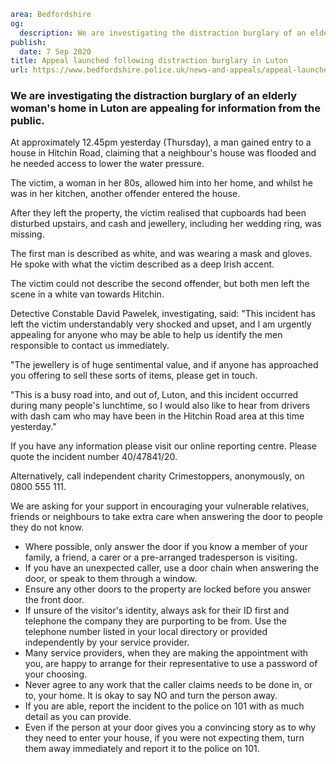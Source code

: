 ```yaml
area: Bedfordshire
og:
  description: We are investigating the distraction burglary of an elderly woman
publish:
  date: 7 Sep 2020
title: Appeal launched following distraction burglary in Luton
url: https://www.bedfordshire.police.uk/news-and-appeals/appeal-launched-following-distraction-burglary-luton
```

### We are investigating the distraction burglary of an elderly woman's home in Luton are appealing for information from the public.

At approximately 12.45pm yesterday (Thursday), a man gained entry to a house in Hitchin Road, claiming that a neighbour's house was flooded and he needed access to lower the water pressure.

The victim, a woman in her 80s, allowed him into her home, and whilst he was in her kitchen, another offender entered the house.

After they left the property, the victim realised that cupboards had been disturbed upstairs, and cash and jewellery, including her wedding ring, was missing.

The first man is described as white, and was wearing a mask and gloves. He spoke with what the victim described as a deep Irish accent.

The victim could not describe the second offender, but both men left the scene in a white van towards Hitchin.

Detective Constable David Pawelek, investigating, said: "This incident has left the victim understandably very shocked and upset, and I am urgently appealing for anyone who may be able to help us identify the men responsible to contact us immediately.

"The jewellery is of huge sentimental value, and if anyone has approached you offering to sell these sorts of items, please get in touch.

"This is a busy road into, and out of, Luton, and this incident occurred during many people's lunchtime, so I would also like to hear from drivers with dash cam who may have been in the Hitchin Road area at this time yesterday."

If you have any information please visit our online reporting centre. Please quote the incident number 40/47841/20.

Alternatively, call independent charity Crimestoppers, anonymously, on 0800 555 111.

We are asking for your support in encouraging your vulnerable relatives, friends or neighbours to take extra care when answering the door to people they do not know.

 * Where possible, only answer the door if you know a member of your family, a friend, a carer or a pre-arranged tradesperson is visiting.
 * If you have an unexpected caller, use a door chain when answering the door, or speak to them through a window.
 * Ensure any other doors to the property are locked before you answer the front door.
 * If unsure of the visitor's identity, always ask for their ID first and telephone the company they are purporting to be from. Use the telephone number listed in your local directory or provided independently by your service provider.
 * Many service providers, when they are making the appointment with you, are happy to arrange for their representative to use a password of your choosing.
 * Never agree to any work that the caller claims needs to be done in, or to, your home. It is okay to say NO and turn the person away.
 * If you are able, report the incident to the police on 101 with as much detail as you can provide.
 * Even if the person at your door gives you a convincing story as to why they need to enter your house, if you were not expecting them, turn them away immediately and report it to the police on 101.
